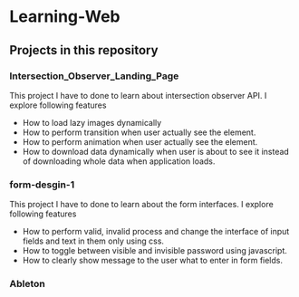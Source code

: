 # Learning-Web

## Projects in this repository

### Intersection_Observer_Landing_Page
This project I have to done to learn about intersection observer API. I explore following features
- How to load lazy images dynamically
- How to perform transition when user actually see the element.
- How to perform animation when user actually  see the element.
- How to download data dynamically when user is about to see it instead of downloading whole data when application loads.

### form-desgin-1
This project I have to done to learn about the form interfaces. I explore following features
- How to perform valid, invalid process and change the interface of input fields and text in them only using css.
- How to toggle between visible and invisible password using javascript.
- How to clearly show message to the user what to enter in form fields.

### Ableton


  

